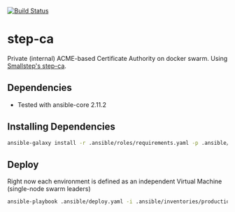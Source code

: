 [![Build Status](https://drone.kiwi-labs.net/api/badges/Diesel-Net/step-ca/status.svg)](https://drone.kiwi-labs.net/Diesel-Net/step-ca)

# step-ca
Private (internal) ACME-based Certificate Authority on docker swarm. Using [Smallstep's step-ca](https://smallstep.com/docs/step-ca).

## Dependencies
- Tested with ansible-core 2.11.2

## Installing Dependencies
```bash
ansible-galaxy install -r .ansible/roles/requirements.yaml -p .ansible/roles --force
```

## Deploy
Right now each environment is defined as an independent Virtual Machine (single-node swarm leaders)
```bash
ansible-playbook .ansible/deploy.yaml -i .ansible/inventories/production/hosts --vault-id ~/.tokens/master_id
```
